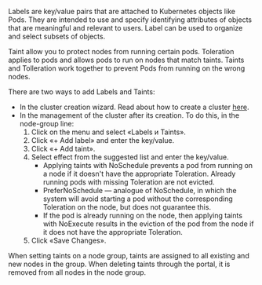 Labels are key/value pairs that are attached to Kubernetes objects like Pods. They are intended to use and specify identifying attributes of objects that are meaningful and relevant to users. Label can be used to organize and select subsets of objects.

Taint allow you to protect nodes from running certain pods. Toleration applies to pods and allows pods to run on nodes that match taints. Taints and Tolleration work together to prevent Pods from running on the wrong nodes.

There are two ways to add Labels and Taints:

- In the cluster creation wizard. Read about how to create a cluster [here](/ru/base/k8s/k8s-start/create-k8s).
- In the management of the cluster after its creation. To do this, in the node-group line:
  1.  Click on the menu and select «Labels и Taints».
  2.  Click «+ Add label» and enter the key/value.
  3.  Click «+ Add taint».
  4.  Select effect from the suggested list and enter the key/value.
      - Applying taints with NoSchedule prevents a pod from running on a node if it doesn't have the appropriate Toleration. Already running pods with missing Toleration are not evicted.
      - PreferNoSchedule — analogue of NoSchedule, in which the system will avoid starting a pod without the corresponding Toleration on the node, but does not guarantee this.
      - If the pod is already running on the node, then applying taints with NoExecute results in the eviction of the pod from the node if it does not have the appropriate Toleration.
  5.  Click «Save Changes».

<warn>

When setting taints on a node group, taints are assigned to all existing and new nodes in the group. When deleting taints through the portal, it is removed from all nodes in the node group.

</warn>
